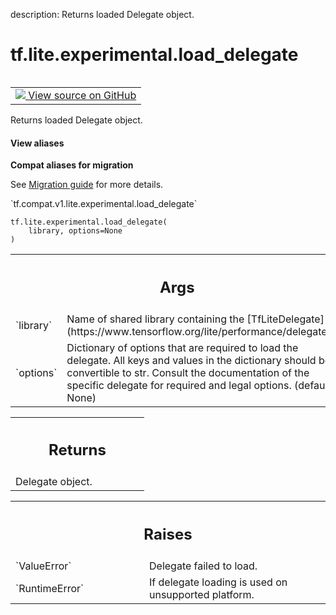 description: Returns loaded Delegate object.

<div itemscope itemtype="http://developers.google.com/ReferenceObject">
<meta itemprop="name" content="tf.lite.experimental.load_delegate" />
<meta itemprop="path" content="Stable" />
</div>

# tf.lite.experimental.load_delegate

<!-- Insert buttons and diff -->

<table class="tfo-notebook-buttons tfo-api nocontent" align="left">
<td>
  <a target="_blank" href="https://github.com/tensorflow/tensorflow/blob/r2.2/tensorflow/lite/python/interpreter.py#L141-L165">
    <img src="https://www.tensorflow.org/images/GitHub-Mark-32px.png" />
    View source on GitHub
  </a>
</td>
</table>



Returns loaded Delegate object.

<section class="expandable">
  <h4 class="showalways">View aliases</h4>
  <p>
<b>Compat aliases for migration</b>
<p>See
<a href="https://www.tensorflow.org/guide/migrate">Migration guide</a> for
more details.</p>
<p>`tf.compat.v1.lite.experimental.load_delegate`</p>
</p>
</section>

<pre class="devsite-click-to-copy prettyprint lang-py tfo-signature-link">
<code>tf.lite.experimental.load_delegate(
    library, options=None
)
</code></pre>



<!-- Placeholder for "Used in" -->


<!-- Tabular view -->
 <table class="responsive fixed orange">
<colgroup><col width="214px"><col></colgroup>
<tr><th colspan="2"><h2 class="add-link">Args</h2></th></tr>

<tr>
<td>
`library`
</td>
<td>
Name of shared library containing the
[TfLiteDelegate](https://www.tensorflow.org/lite/performance/delegates).
</td>
</tr><tr>
<td>
`options`
</td>
<td>
Dictionary of options that are required to load the delegate. All
keys and values in the dictionary should be convertible to str. Consult
the documentation of the specific delegate for required and legal options.
(default None)
</td>
</tr>
</table>



<!-- Tabular view -->
 <table class="responsive fixed orange">
<colgroup><col width="214px"><col></colgroup>
<tr><th colspan="2"><h2 class="add-link">Returns</h2></th></tr>
<tr class="alt">
<td colspan="2">
Delegate object.
</td>
</tr>

</table>



<!-- Tabular view -->
 <table class="responsive fixed orange">
<colgroup><col width="214px"><col></colgroup>
<tr><th colspan="2"><h2 class="add-link">Raises</h2></th></tr>

<tr>
<td>
`ValueError`
</td>
<td>
Delegate failed to load.
</td>
</tr><tr>
<td>
`RuntimeError`
</td>
<td>
If delegate loading is used on unsupported platform.
</td>
</tr>
</table>

